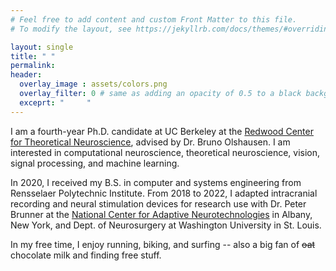 ```yaml
---
# Feel free to add content and custom Front Matter to this file.
# To modify the layout, see https://jekyllrb.com/docs/themes/#overriding-theme-defaults

layout: single
title: " "
permalink:
header:
  overlay_image : assets/colors.png
  overlay_filter: 0 # same as adding an opacity of 0.5 to a black background
  exceprt: "     "
---
```


I am a fourth-year Ph.D. candidate at UC Berkeley at the [Redwood Center for Theoretical Neuroscience](https://redwood.berkeley.edu), advised by Dr. Bruno Olshausen. I am interested in computational neuroscience, theoretical neuroscience, vision, signal processing, and machine learning.

In 2020, I received my B.S. in computer and systems engineering from Rensselaer Polytechnic Institute. From 2018 to 2022, I adapted intracranial recording and neural stimulation devices for research use with Dr. Peter Brunner at the [National Center for Adaptive Neurotechnologies](https://www.neurotechcenter.org) in Albany, New York, and  Dept. of Neurosurgery at Washington University in St. Louis.

In my free time, I enjoy running, biking, and surfing -- also a big fan of ~~oat~~ chocolate milk and finding free stuff.
